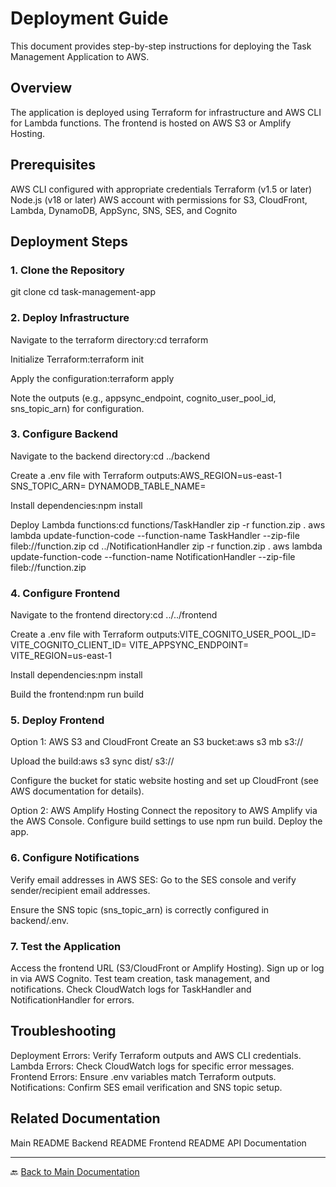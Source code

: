 # Deployment Guide

This document provides step-by-step instructions for deploying the Task Management Application to AWS.

## Overview

The application is deployed using Terraform for infrastructure and AWS CLI for Lambda functions. The frontend is hosted on AWS S3 or Amplify Hosting.

## Prerequisites

AWS CLI configured with appropriate credentials
Terraform (v1.5 or later)
Node.js (v18 or later)
AWS account with permissions for S3, CloudFront, Lambda, DynamoDB, AppSync, SNS, SES, and Cognito

## Deployment Steps

### 1. Clone the Repository

git clone <repository-url>
cd task-management-app

### 2. Deploy Infrastructure

Navigate to the terraform directory:cd terraform


Initialize Terraform:terraform init


Apply the configuration:terraform apply


Note the outputs (e.g., appsync_endpoint, cognito_user_pool_id, sns_topic_arn) for configuration.

### 3. Configure Backend

Navigate to the backend directory:cd ../backend


Create a .env file with Terraform outputs:AWS_REGION=us-east-1
SNS_TOPIC_ARN=<your-sns-topic-arn>
DYNAMODB_TABLE_NAME=<your-dynamodb-table-name>


Install dependencies:npm install


Deploy Lambda functions:cd functions/TaskHandler
zip -r function.zip .
aws lambda update-function-code --function-name TaskHandler --zip-file fileb://function.zip
cd ../NotificationHandler
zip -r function.zip .
aws lambda update-function-code --function-name NotificationHandler --zip-file fileb://function.zip



### 4. Configure Frontend

Navigate to the frontend directory:cd ../../frontend


Create a .env file with Terraform outputs:VITE_COGNITO_USER_POOL_ID=<your-user-pool-id>
VITE_COGNITO_CLIENT_ID=<your-client-id>
VITE_APPSYNC_ENDPOINT=<your-appsync-endpoint>
VITE_REGION=us-east-1


Install dependencies:npm install


Build the frontend:npm run build



### 5. Deploy Frontend

Option 1: AWS S3 and CloudFront
Create an S3 bucket:aws s3 mb s3://<your-bucket-name>


Upload the build:aws s3 sync dist/ s3://<your-bucket-name>


Configure the bucket for static website hosting and set up CloudFront (see AWS documentation for details).


Option 2: AWS Amplify Hosting
Connect the repository to AWS Amplify via the AWS Console.
Configure build settings to use npm run build.
Deploy the app.



### 6. Configure Notifications

Verify email addresses in AWS SES:
Go to the SES console and verify sender/recipient email addresses.


Ensure the SNS topic (sns_topic_arn) is correctly configured in backend/.env.

### 7. Test the Application

Access the frontend URL (S3/CloudFront or Amplify Hosting).
Sign up or log in via AWS Cognito.
Test team creation, task management, and notifications.
Check CloudWatch logs for TaskHandler and NotificationHandler for errors.

## Troubleshooting

Deployment Errors: Verify Terraform outputs and AWS CLI credentials.
Lambda Errors: Check CloudWatch logs for specific error messages.
Frontend Errors: Ensure .env variables match Terraform outputs.
Notifications: Confirm SES email verification and SNS topic setup.

## Related Documentation

Main README
Backend README
Frontend README
API Documentation


---

🔙 [Back to Main Documentation](../../README.md)
